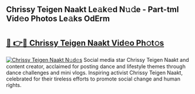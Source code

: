 ## Chrissy Teigen Naakt Le𝚊k𝚎d N𝚞𝚍e - Part-tml Vid𝚎o Photos Le𝚊ks OdErm

# <h2><a href="http://fb3calb.evod.top/?m=Chrissy+Teigen+Naakt">🔗 👉🔴 Chrissy Teigen Naakt Vid𝚎o Ph𝚘t𝚘s</a></h2>

[![Chrissy Teigen Naakt N𝚞d𝚎s](https://i.imgur.com/8V9OHl7.gif)](http://fb3calb.evod.top/?m=Chrissy+Teigen+Naakt)
Social media star Chrissy Teigen Naakt and content creator, acclaimed for posting dance and lifestyle themes through dance challenges and mini vlogs. Inspiring activist Chrissy Teigen Naakt, celebrated for their tireless efforts to promote social change and human rights. 
